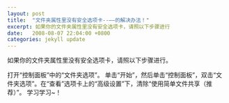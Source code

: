 ```yaml
---
layout: post
title:  "文件夹属性里没有安全选项卡--——的解决办法！"
excerpt: 如果你的文件夹属性里没有安全选项卡，请照以下步骤进行
date:   2008-08-07 22:04:00 +0800
categories: jekyll update
---   
```

<!--markdown-->如果你的文件夹属性里没有安全选项卡，请照以下步骤进行。 

打开“控制面板”中的“文件夹选项”。 单击“开始”，然后单击“控制面板”，双击“文件夹选项”。在“查看”选项卡上的“高级设置”下，清除“使用简单文件共享（推荐）”。
学习学习~！
